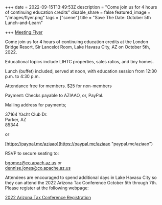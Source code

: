 +++
date = 2022-09-15T13:49:53Z
description = "Come join us for 4 hours of continuing education credits"
disable_share = false
featured_image = "/images/flyer.png"
tags = ["scene"]
title = "Save The Date: October 5th Lunch-and-Learn"

+++
[Meeting Flyer](/images/flyer.png)

Come join us for 4 hours of continuing education credits at the London Bridge Resort, Sir Lancelot Room, Lake Havasu City, AZ on October 5th, 2022.

Educational topics include LIHTC properties, sales ratios, and tiny homes.

Lunch (buffet) included, served at noon, with education session from 12:30 p.m. to 4:30 p.m.

Attendance free for members.  $25 for non-members

Payment: Checks payable to AZIAAO, or, PayPal.

Mailing address for payments;

37164 Yacht Club Dr.  
Parker, AZ  
85344

or

[https://paypal.me/aziaao](https://paypal.me/aziaao "paypal.me/aziaao")

RSVP to secure seating to:

[bgomez@co.apach.az.us](mailto:bgomez@co.apach.az.us "bgomez@co.apach.az.us")  or  
[dennise.jones@co.apache.az.us](mailto:dennise.jones@co.apache.az.us "dennise.jones@co.apache.az.us")

Attendees are encouraged to spend additional days in Lake Havasu City so they can attend the 2022 Arizona Tax Conference October 5th through 7th.  Please register at the following webpage:

[2022 Arizona Tax Conference Registration](http://events.r20.constantcontact.com/register/event?llr=fljn4vdab&oeidk=a07ej5r475sff038074)